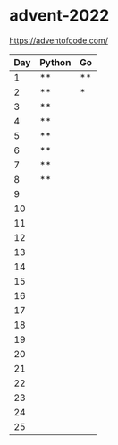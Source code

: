 # advent-2022

<https://adventofcode.com/>

| Day | Python |   Go |
| --- | ------ | ---- |
|   1 |     ** |   ** |
|   2 |     ** |    * |
|   3 |     ** |      |
|   4 |     ** |      |
|   5 |     ** |      |
|   6 |     ** |      |
|   7 |     ** |      |
|   8 |     ** |      |
|   9 |        |      |
|  10 |        |      |
|  11 |        |      |
|  12 |        |      |
|  13 |        |      |
|  14 |        |      |
|  15 |        |      |
|  16 |        |      |
|  17 |        |      |
|  18 |        |      |
|  19 |        |      |
|  20 |        |      |
|  21 |        |      |
|  22 |        |      |
|  23 |        |      |
|  24 |        |      |
|  25 |        |      |
